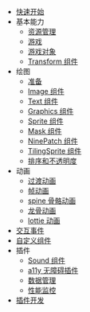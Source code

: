 <!-- tutorials/_sidebar.md -->

* [快速开始](/tutorials/quickstart)
* 基本能力
    * [资源管理](/tutorials/resourceManagement)
    * [游戏](/tutorials/game)
    * [游戏对象](/tutorials/gameObject)
    * [Transform 组件](/tutorials/transformComponent)
* 绘图
    * [准备](/tutorials/prepareRender)
    * [Image 组件](/tutorials/imageComponent)
    * [Text 组件](/tutorials/textComponent)
    * [Graphics 组件](/tutorials/graphicsComponent)
    * [Sprite 组件](/tutorials/spriteComponent)
    * [Mask 组件](/tutorials/maskComponent)
    * [NinePatch 组件](/tutorials/ninePatchComponent)
    * [TilingSprite 组件](/tutorials/tilingSpriteComponent)
    * [排序和不透明度](/tutorials/orderAndTransparent)
* 动画
    * [过渡动画](/tutorials/transitionAnimation)
    * [帧动画](/tutorials/spriteAnimation)
    * [spine 骨骼动画](/tutorials/spineAnimation)
    * [龙骨动画](/tutorials/dragonboneAnimation)
    * [lottie 动画](/tutorials/lottieAnimation)
* [交互事件](/tutorials/interactionEvent)
* [自定义组件](/tutorials/customComponent)
* 插件
    * [Sound 组件](/tutorials/sound)
    * [a11y 无障碍插件](/tutorials/a11yPlugin)
    * [数据管理](/tutorials/evaxPlugin)
    * [性能监控](/tutorials/performancePlugin)
* [插件开发](/tutorials/pluginDevelop)